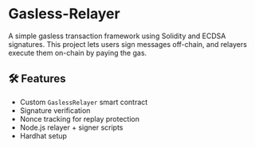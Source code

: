 # Gasless-Relayer  

A simple gasless transaction framework using Solidity and ECDSA signatures. This project lets users sign messages off-chain, and relayers execute them on-chain by paying the gas.  

## 🛠 Features

- Custom `GaslessRelayer` smart contract
- Signature verification
- Nonce tracking for replay protection
- Node.js relayer + signer scripts
- Hardhat setup
